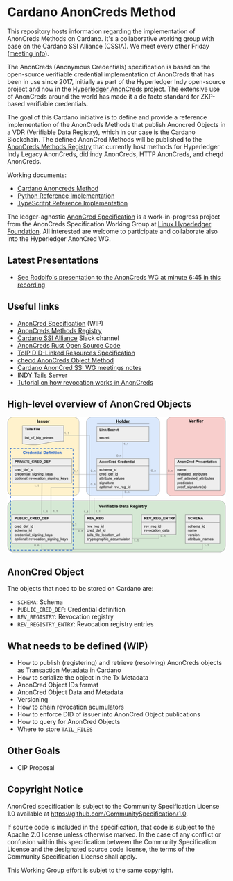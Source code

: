 # Cardano AnonCreds Method
This repository hosts information regarding the implementation of AnonCreds Methods on Cardano. It's a collaborative working group with base on the Cardano SSI Alliance (CSSIA). We meet every other Friday ([meeting info](meeting-notes.md)).

The AnonCreds (Anonymous Credentials) specification is based on the open-source verifiable credential implementation of AnonCreds that has been in use since 2017, initially as part of the Hyperledger Indy open-source project and now in the [Hyperledger AnonCreds](https://wiki.hyperledger.org/display/ANONCREDS/Hyperledger+AnonCreds) project. The extensive use of AnonCreds around the world has made it a de facto standard for ZKP-based verifiable credentials.

The goal of this Cardano initiative is to define and provide a reference implementation of the AnonCreds Methods that publish Anoncred Objects in a VDR (Verifiable Data Registry), which in our case is the Cardano Blockchain. The defined AnonCred Methods will be published to the [AnonCreds Methods Registry](https://hyperledger.github.io/anoncreds-methods-registry/) that currently host methods for Hyperledger Indy Legacy AnonCreds, did:indy
AnonCreds, HTTP AnonCreds, and cheqd AnonCreds. 

Working documents:
- [Cardano Anoncreds Method](cardano-anoncred-methods.md)
- [Python Reference Implementation](https://github.com/roots-id/cardano-anoncreds/tree/main/reference-implementations/py)
- [TypeScritpt Reference Implementation](https://github.com/roots-id/cardano-anoncreds/tree/main/reference-implementations/js)

The ledger-agnostic [AnonCred Specification](https://hyperledger.github.io/anoncreds-spec) is a work-in-progress project from the AnonCreds Specification Working Group at [Linux Hyperledger Foundation](https://www.hyperledger.org). All interested are welcome to participate and collaborate also into the Hyperledger AnonCred WG. 

## Latest Presentations
- [See Rodolfo's presentation to the AnonCreds WG at minute 6:45 in this recording](https://wiki.hyperledger.org/display/ANONCREDS/2023-02-27+AnonCreds+Specification+Working+Group+Meeting?preview=/80777791/80777865/20230227%20AnonCreds%20Specification%20Working%20Group%20Meeting%20Call%20Recording.mp4)

## Useful links
- [AnonCred Specification](https://hyperledger.github.io/anoncreds-spec) (WIP)
- [AnonCreds Methods Registry](https://hyperledger.github.io/anoncreds-methods-registry/)
- [Cardano SSI Alliance](https://cssiaworkspace.slack.com/archives/C047EH5FJK0) Slack channel
- [AnonCreds Rust Open Source Code](https://github.com/hyperledger/anoncreds-rs)
- [ToIP DID-Linked Resources Specification](https://wiki.trustoverip.org/display/HOME/DID-Linked+Resources+Specification)
- [cheqd AnonCreds Object Method](https://docs.cheqd.io/identity/guides/resources/using-on-ledger-resources-to-support-anoncreds)
- [Cardano AnonCred SSI WG meetings notes](meeting-notes.md)
- [INDY Tails Server](https://github.com/bcgov/indy-tails-server)
- [Tutorial on how revocation works in AnonCreds](https://github.com/hyperledger/indy-hipe/tree/main/text/0011-cred-revocation)

## High-level overview of AnonCred Objects
![AnonCred Objects](https://raw.githubusercontent.com/hyperledger/anoncreds-spec/main/spec/diagrams/anoncreds-visual-data-model-overview-simple-trust-triangle.png)

## AnonCred Object
The objects that need to be stored on Cardano are:
- `SCHEMA`: Schema
- `PUBLIC_CRED_DEF`: Credential definition
- `REV_REGISTRY`: Revocation registry
- `REV_REGISTRY_ENTRY`: Revocation registry entries

## What needs to be defined (WIP)
- How to publish (registering) and retrieve (resolving) AnonCreds objects as Transaction Metadata in Cardano
- How to serialize the object in the Tx Metadata
- AnonCred Object IDs format
- AnonCred Object Data and Metadata
- Versioning
- How to chain revocation acumulators
- How to enforce DID of issuer into AnonCred Object publications
- How to query for AnonCred Objects
- Where to store `TAIL_FILES`

## Other Goals
- CIP Proposal

## Copyright Notice
AnonCred specification is subject to the Community Specification License 1.0 available at https://github.com/CommunitySpecification/1.0.

If source code is included in the specification, that code is subject to the Apache 2.0 license unless otherwise marked. In the case of any conflict or confusion within this specification between the Community Specification License and the designated source code license, the terms of the Community Specification License shall apply.

This Working Group effort is subjet to the same copyright.
